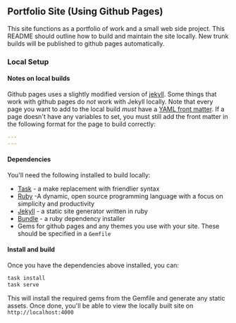 ## Portfolio Site (Using Github Pages)

This site functions as a portfolio of work and a small web side project.  This README should outline how to build and maintain the site locally.  New trunk builds will be published to github pages automatically.

### Local Setup

#### Notes on local builds

Github pages uses a slightly modified version of [jekyll](https://jekyllrb.com/).  Some things that work with github pages do *not* work with Jekyll locally.  Note that every page you want to add to the local build *must* have a [YAML front matter](https://jekyllrb.com/docs/front-matter/).  If a page doesn't have any variables to set, you must still add the front matter in the following format for the page to build correctly:

```yaml
---
---
```

#### Dependencies

You'll need the following installed to build locally:
* [Task](https://github.com/go-task/task) - a make replacement with friendlier syntax
* [Ruby](https://www.ruby-lang.org/en/) -A dynamic, open source programming language with a focus on simplicity and productivity
* [Jekyll](https://jekyllrb.com/) - a static site generator written in ruby
* [Bundle](https://bundler.io/) - a ruby dependency installer
* Gems for github pages and any themes you use with your site. These should be specified in a `Gemfile`

#### Install and build

Once you have the dependencies above installed, you can:

```bash
task install
task serve
```

This will install the required gems from the Gemfile and generate any static assets. Once done, you'll be able to view the locally built site on `http://localhost:4000`

```
